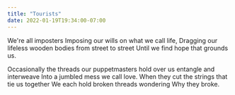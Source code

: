 ```yaml
---
title: "Tourists"
date: 2022-01-19T19:34:00-07:00
---
```


We're all imposters
Imposing our wills on what we call life,
Dragging our lifeless wooden bodies from street to street
Until we find hope that grounds us.

Occasionally the threads our puppetmasters hold over us entangle and interweave
Into a jumbled mess we call love.
When they cut the strings that tie us together
We each hold broken threads wondering
Why they broke.
